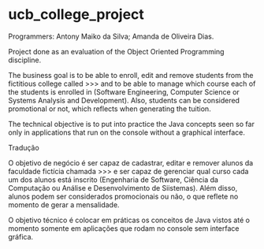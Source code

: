 # ucb_college_project
Programmers: Antony Maiko da Silva;
             Amanda de Oliveira Dias. 

Project done as an evaluation of the Object Oriented Programming discipline.

The business goal is to be able to enroll, edit and remove students from the fictitious college called >>> and to be able to manage which course each of the students is enrolled in (Software Engineering, Computer Science or Systems Analysis and Development). Also, students can be considered promotional or not, which reflects when generating the tuition.

The technical objective is to put into practice the Java concepts seen so far only in applications that run on the console without a graphical interface. 

Tradução 

O objetivo de negócio é ser capaz de cadastrar, editar e remover alunos da faculdade fictícia chamada >>> e ser capaz de gerenciar qual curso cada um dos alunos está inscrito (Engenharia de Software, Ciência da Computação  ou Análise e Desenvolvimento de Siistemas). Além disso, alunos podem ser considerados promocionais ou não, o que reflete no momento de gerar a mensalidade.

O objetivo técnico é colocar em práticas os conceitos de Java vistos até o momento somente em aplicações que rodam no console sem interface gráfica. 
